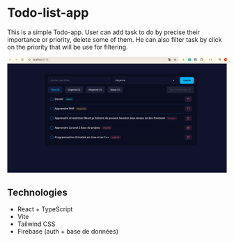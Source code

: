 # Todo-list-app

This is a simple Todo-app. User can add task to do by precise their importance or priority, delete some of them. He can also filter task by click on the priority that will be use for filtering.

![Aperçu de l'interface](./todo-app/public/interface.png)

## Technologies
- React + TypeScript
- Vite
- Tailwind CSS
- Firebase (auth + base de données)


